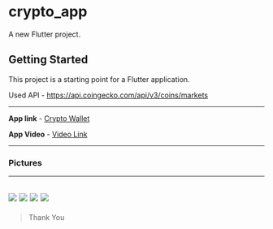 # crypto_app

A new Flutter project.

## Getting Started

This project is a starting point for a Flutter application.

Used API - https://api.coingecko.com/api/v3/coins/markets

----
**App link** - [Crypto Wallet](https://drive.google.com/file/d/1Hzobw6br7Pf-t9Flk_n-7bol6cBysMbn/view?usp=sharing)

**App Video** - [Video Link](https://drive.google.com/file/d/1M7W-sQRIPg6C9E5bETKeuwffBe-2pbO1/view?usp=sharing)


----

### Pictures

---
![](./assets/uii/firstPage.png) 
![](./assets/uii/secondScreen.png) 
![](./assets/uii/thirdScreen.png) 
![](./assets/uii/forthPage.png) 
---

> Thank You